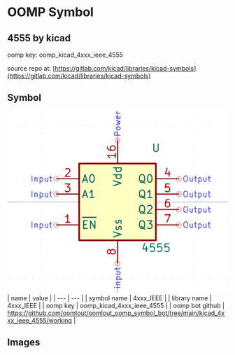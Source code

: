 # OOMP Symbol  
## 4555  by kicad  
  
oomp key: oomp_kicad_4xxx_ieee_4555  
  
source repo at: [https://gitlab.com/kicad/libraries/kicad-symbols](https://gitlab.com/kicad/libraries/kicad-symbols)  
## Symbol  
  
[![working.png](working_600.png)](working.png)  
| name | value | 
| --- | --- | 
| symbol name | 4xxx_IEEE | 
| library name | 4xxx_IEEE | 
| oomp key | oomp_kicad_4xxx_ieee_4555 | 
| oomp bot github | https://github.com/oomlout/oomlout_oomp_symbol_bot/tree/main/kicad_4xxx_ieee_4555/working | 
## Images  
